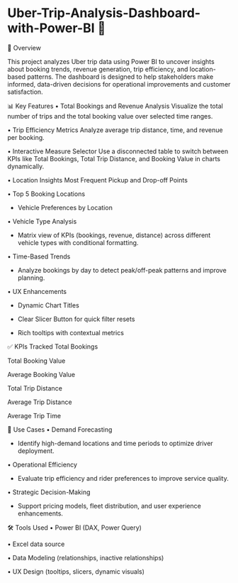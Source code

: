 # Uber-Trip-Analysis-Dashboard-with-Power-BI 🚕 

📌 Overview

This project analyzes Uber trip data using Power BI to uncover insights about booking trends, revenue generation, trip efficiency, and location-based patterns. The dashboard is designed to help stakeholders make informed, data-driven decisions for operational improvements and customer satisfaction.

📊 Key Features
• Total Bookings and Revenue Analysis
 Visualize the total number of trips and the total booking value over selected time ranges.

• Trip Efficiency Metrics
 Analyze average trip distance, time, and revenue per booking.

• Interactive Measure Selector
 Use a disconnected table to switch between KPIs like Total Bookings, Total Trip Distance, and Booking Value in charts dynamically.

• Location Insights
 Most Frequent Pickup and Drop-off Points

• Top 5 Booking Locations

- Vehicle Preferences by Location

• Vehicle Type Analysis
- Matrix view of KPIs (bookings, revenue, distance) across different vehicle types with conditional formatting.

• Time-Based Trends
- Analyze bookings by day to detect peak/off-peak patterns and improve planning.

• UX Enhancements

- Dynamic Chart Titles

- Clear Slicer Button for quick filter resets

- Rich tooltips with contextual metrics

✅ KPIs Tracked
Total Bookings

Total Booking Value

Average Booking Value

Total Trip Distance

Average Trip Distance

Average Trip Time

📍 Use Cases
• Demand Forecasting
- Identify high-demand locations and time periods to optimize driver deployment.

• Operational Efficiency
- Evaluate trip efficiency and rider preferences to improve service quality.

• Strategic Decision-Making
- Support pricing models, fleet distribution, and user experience enhancements.

🛠 Tools Used
• Power BI (DAX, Power Query)

• Excel data source

• Data Modeling (relationships, inactive relationships)

• UX Design (tooltips, slicers, dynamic visuals)
